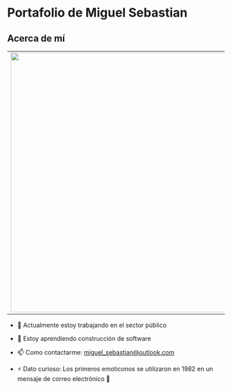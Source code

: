 # Portafolio de Miguel Sebastian
## Acerca de mí

<table>
  <tr>
    <td><img src="https://github.com/user-attachments/assets/4d8a5281-9544-46d7-83d1-53ce1f9f3357" width="600"></td>
    <td>
      <strong>
        Soy Técnico Superior en Informática y estudiante del 7° ciclo de la carrera de Ingeniería de Sistemas e Informática.  
        He trabajado como gestor de procesos y monitor de calidad en el sector público. Tengo experiencia en la identificación de mejoras en procesos, 
        monitoreo de sistemas de gestión y en la implementación de soluciones informáticas para optimizar procesos operativos.
      </strong>
    </td>
  </tr>
</table>

- 🏢 Actualmente estoy trabajando en el sector público  

- 🌱 Estoy aprendiendo construcción de software
  
- 📫 Como contactarme: miguel_sebastian@outlook.com
   
- ⚡ Dato curioso: Los primeros emoticonos se utilizaron en 1982 en un mensaje de correo electrónico 📧
